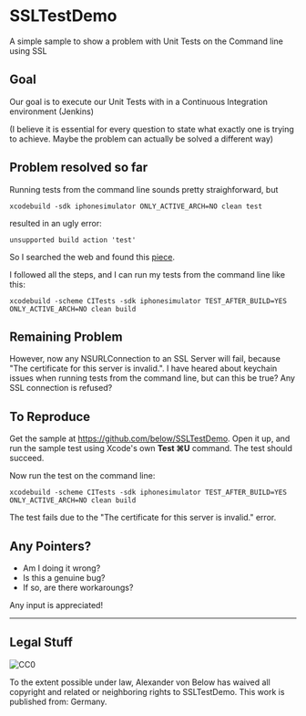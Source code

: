 # SSLTestDemo

A simple sample to show a problem with Unit Tests on the Command line using SSL

## Goal

Our goal is to execute our Unit Tests with in a Continuous Integration environment (Jenkins)

(I believe it is essential for every question to state what exactly one is trying to achieve. Maybe the problem can actually be solved a different way)

## Problem resolved so far

Running tests from the command line sounds pretty straighforward, but

	xcodebuild -sdk iphonesimulator ONLY_ACTIVE_ARCH=NO clean test

resulted in an ugly error:

	unsupported build action 'test'

So I searched the web and found this [piece](http://www.raingrove.com/2012/03/28/running-ocunit-and-specta-tests-from-command-line.html "Running OCUnit Tests from Command Line").

I followed all the steps, and I can run my tests from the command line like this:

	xcodebuild -scheme CITests -sdk iphonesimulator TEST_AFTER_BUILD=YES ONLY_ACTIVE_ARCH=NO clean build

## Remaining Problem

However, now any NSURLConnection to an SSL Server will fail, because "The certificate for this server is invalid.". I have heared about keychain issues when running tests from the command line, but can this be true? Any SSL connection is refused?

## To Reproduce

Get the sample at https://github.com/below/SSLTestDemo. Open it up, and run the sample test using Xcode's own **Test ⌘U** command. The test should succeed.

Now run the test on the command line:

	xcodebuild -scheme CITests -sdk iphonesimulator TEST_AFTER_BUILD=YES ONLY_ACTIVE_ARCH=NO clean build

The test fails due to the "The certificate for this server is invalid." error.

## Any Pointers?

* Am I doing it wrong? 
* Is this a genuine bug? 
* If so, are there workaroungs?

Any input is appreciated!

- - - -

## Legal Stuff ##
![CC0](http://i.creativecommons.org/p/zero/1.0/88x31.png "CC0")

To the extent possible under law, Alexander von Below has waived all copyright and related or neighboring rights to SSLTestDemo. This work is published from: Germany.


